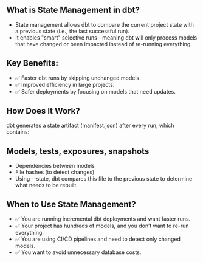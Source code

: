## What is State Management in dbt?
+ State management allows dbt to compare the current project state with a previous state (i.e., the last successful run).
+ It enables "smart" selective runs—meaning dbt will only process models that have changed or been impacted instead of re-running everything.

## Key Benefits:
+ ✅ Faster dbt runs by skipping unchanged models.
+ ✅ Improved efficiency in large projects.
+ ✅ Safer deployments by focusing on models that need updates.

## How Does It Work?
dbt generates a state artifact (manifest.json) after every run, which contains:

## Models, tests, exposures, snapshots
+ Dependencies between models
+ File hashes (to detect changes)
+ Using --state, dbt compares this file to the previous state to determine what needs to be rebuilt.

## When to Use State Management?
+ ✅ You are running incremental dbt deployments and want faster runs.
+ ✅ Your project has hundreds of models, and you don’t want to re-run everything.
+ ✅ You are using CI/CD pipelines and need to detect only changed models.
+ ✅ You want to avoid unnecessary database costs.
